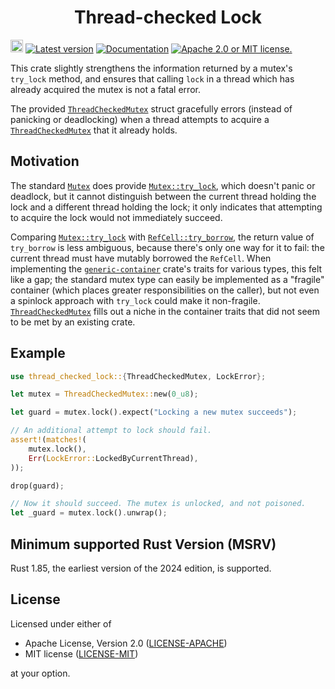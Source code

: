 <div align="center" class="rustdoc-hidden">
<h1> Thread-checked Lock </h1>
</div>

[<img alt="github" src="https://img.shields.io/badge/github-robofinch/thread--checked--lock-08f?logo=github" height="20">](https://github.com/robofinch/generic-container/tree/main/crates/thread-checked-lock)
[![Latest version](https://img.shields.io/crates/v/thread-checked-lock.svg)](https://crates.io/crates/thread-checked-lock)
[![Documentation](https://img.shields.io/docsrs/thread-checked-lock)](https://docs.rs/thread-checked-lock)
[![Apache 2.0 or MIT license.](https://img.shields.io/badge/license-Apache--2.0_OR_MIT-blue.svg)](#license)

This crate slightly strengthens the information returned by a mutex's `try_lock` method, and
ensures that calling `lock` in a thread which has already acquired the mutex is not a fatal
error.

The provided [`ThreadCheckedMutex`] struct gracefully errors (instead of panicking or
deadlocking) when a thread attempts to acquire a [`ThreadCheckedMutex`] that it already holds.

## Motivation

The standard [`Mutex`] does provide [`Mutex::try_lock`], which doesn't panic or deadlock,
but it cannot distinguish between the current thread holding the lock and a different thread
holding the lock; it only indicates that attempting to acquire the lock would not immediately
succeed.

Comparing [`Mutex::try_lock`] with [`RefCell::try_borrow`], the return value of `try_borrow` is
less ambiguous, because there's only one way for it to fail: the current thread must have
mutably borrowed the `RefCell`. When implementing the [`generic-container`] crate's traits
for various types, this felt like a gap; the standard mutex type can easily be implemented as
a "fragile" container (which places greater responsibilities on the caller), but not even a
spinlock approach with `try_lock` could make it non-fragile. [`ThreadCheckedMutex`] fills out a
niche in the container traits that did not seem to be met by an existing crate.

## Example

```rust
use thread_checked_lock::{ThreadCheckedMutex, LockError};

let mutex = ThreadCheckedMutex::new(0_u8);

let guard = mutex.lock().expect("Locking a new mutex succeeds");

// An additional attempt to lock should fail.
assert!(matches!(
    mutex.lock(),
    Err(LockError::LockedByCurrentThread),
));

drop(guard);

// Now it should succeed. The mutex is unlocked, and not poisoned.
let _guard = mutex.lock().unwrap();
```

## Minimum supported Rust Version (MSRV)
Rust 1.85, the earliest version of the 2024 edition, is supported.

## License

Licensed under either of

 * Apache License, Version 2.0 ([LICENSE-APACHE])
 * MIT license ([LICENSE-MIT])

at your option.

[LICENSE-APACHE]: ../../LICENSE-APACHE
[LICENSE-MIT]: ../../LICENSE-MIT

[`generic-container`]: https://crates.io/crates/generic-container

[`Mutex`]: https://doc.rust-lang.org/std/sync/struct.Mutex.html
[`Mutex::try_lock`]: https://doc.rust-lang.org/std/sync/struct.Mutex.html#method.try_lock
[`RefCell::try_borrow`]: https://doc.rust-lang.org/std/cell/struct.RefCell.html#method.try_borrow

[`ThreadCheckedMutex`]: https://docs.rs/thread-checked-lock/latest/thread_checked_lock/struct.ThreadCheckedMutex.html

